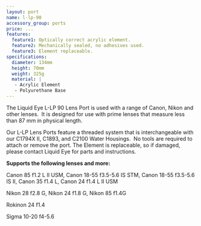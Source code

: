 ```yaml
---
layout: port
name: l-lp-90
accessory_group: ports
price: ...
features:
  feature1: Optically correct acrylic element.
  feature2: Mechanically sealed, no adhesives used.
  feature3: Element replaceable.
specifications:
  diameter: 134mm
  height: 70mm
  weight: 325g
  material: |
   - Acrylic Element
   - Polyurethane Base
---
```

The Liquid Eye L-LP 90 Lens Port is used with a range of Canon, Nikon and other lenses.  It is designed for use with prime lenses that measure less than 87 mm in physical length.

Our L-LP Lens Ports feature a threaded system that is interchangeable with our C1794X II, C1893, and C2100 Water Housings.  No tools are required to attach or remove the port. The Element is replaceable, so if damaged, please contact Liquid Eye for parts and instructions.

**Supports the following lenses and more:**

Canon	85 f1.2 L II USM, Canon	18-55 f3.5-5.6 IS STM, Canon 18-55 f3.5-5.6 IS II, Canon 35 f1.4 L, Canon	24 f1.4 L II USM

Nikon	28 f2.8 G, Nikon	24 f1.8 G, Nikon 85 f1.4G

Rokinon  24  f1.4

Sigma 10-20 f4-5.6
